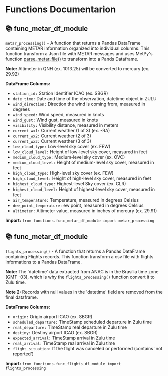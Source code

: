Functions Documentarion
=======================

📚 func_metar_df_module
--------------------
`metar_processing()` - A function that returns a Pandas DataFrame containing METAR information organized into individual columns. This function transform a Json file with METAR messages and uses MetPy's function [parse_metar_file()](https://unidata.github.io/MetPy/latest/api/generated/metpy.io.parse_metar_file.html) to transform into a Pands Dataframe.

**Note:** Altimeter in QNH (ex. 1013.25) will be converted to mercury (ex. 29.92)

**DataFrame Columns:**
- `station_id:` Station Identifier ICAO (ex. SBGR)
- `date_time:` Date and time of the observation, datetime object in ZULU
- `wind_direction:` Direction the wind is coming from, measured in degrees
- `wind_speed:` Wind speed, measured in knots
- `wind_gust:` Wind gust, measured in knots
- `visibility:` Visibility distance, measured in meters
- `current_wx1:` Current weather (1 of 3) (ex. -RA)
- `current_wx2:` Current weather (2 of 3)
- `current_wx3:` Current weather (3 of 3)
- `low_cloud_type:` Low-level sky cover (ex. FEW)
- `low_cloud_level:` Height of low-level sky cover, measured in feet
- `medium_cloud_type:` Medium-level sky cover (ex. OVC)
- `medium_cloud_level:` Height of medium-level sky cover, measured in feet
- `high_cloud_type:` High-level sky cover (ex. FEW)
- `high_cloud_level:` Height of high-level sky cover, measured in feet
- `highest_cloud_type:` Highest-level Sky cover (ex. CLR)
- `highest_cloud_level:` Height of highest-level sky cover, measured in feet
- `air_temperature:` Temperature, measured in degrees Celsius
- `dew_point_temperature:` ew point, measured in degrees Celsius
- `altimeter:` Altimeter value, measured in inches of mercury (ex. 29.91)

**Import:** `from functions.func_metar_df_module import metar_processing`

📚 func_metar_df_module
-----------------------
`flights_processing()` - A function that returns a Pandas DataFrame containing Flights records. This function transform a csv file with flights informations to a Pandas DataFrame.

**Note:** The 'datetime' data extracted from ANAC is in the Brasília time zone (GMT -03), which is why the `flights_processing()` function convert it to Zulu time.

**Note 2:** Records with null values in the 'datetime' field are removed from the final dataframe. 

**DataFrame Columns:**
- `origin:` Origin airport ICAO (ex. SBGR)
- `scheduled_departure:` TimeStamp scheduled departure in Zulu time
- `real_departure:` TimeStamp real departure in Zulu time
- `destiny:` Destiny airport ICAO (ex. SBGR)
- `expected_arrival:` TimeStamp arrival in Zulu time
- `real_arrival:` TimeStamp real arrival in Zulu time
- `flight_situation:` If the flight was canceled or performed (contains 'not reported')

**Import:** `from functions.func_flights_df_module import flights_processing`
